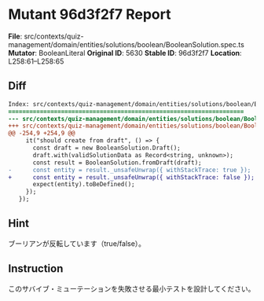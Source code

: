 # Mutant 96d3f2f7 Report

**File**: src/contexts/quiz-management/domain/entities/solutions/boolean/BooleanSolution.spec.ts
**Mutator**: BooleanLiteral
**Original ID**: 5630
**Stable ID**: 96d3f2f7
**Location**: L258:61–L258:65

## Diff

```diff
Index: src/contexts/quiz-management/domain/entities/solutions/boolean/BooleanSolution.spec.ts
===================================================================
--- src/contexts/quiz-management/domain/entities/solutions/boolean/BooleanSolution.spec.ts	original
+++ src/contexts/quiz-management/domain/entities/solutions/boolean/BooleanSolution.spec.ts	mutated #5630
@@ -254,9 +254,9 @@
     it("should create from draft", () => {
       const draft = new BooleanSolution.Draft();
       draft.with(validSolutionData as Record<string, unknown>);
       const result = BooleanSolution.fromDraft(draft);
-      const entity = result._unsafeUnwrap({ withStackTrace: true });
+      const entity = result._unsafeUnwrap({ withStackTrace: false });
       expect(entity).toBeDefined();
     });
   });
```

## Hint

ブーリアンが反転しています（true/false）。

## Instruction

このサバイブ・ミューテーションを失敗させる最小テストを設計してください。
